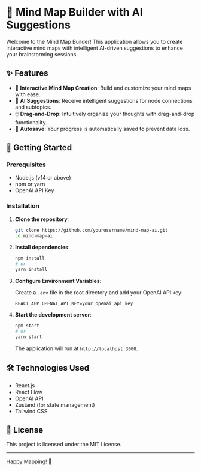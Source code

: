 # 🧠 Mind Map Builder with AI Suggestions

Welcome to the Mind Map Builder! This application allows you to create interactive mind maps with intelligent AI-driven suggestions to enhance your brainstorming sessions.

## ✨ Features

- 🎨 **Interactive Mind Map Creation**: Build and customize your mind maps with ease.
- 🧠 **AI Suggestions**: Receive intelligent suggestions for node connections and subtopics.
- 🖱️ **Drag-and-Drop**: Intuitively organize your thoughts with drag-and-drop functionality.
- 💾 **Autosave**: Your progress is automatically saved to prevent data loss.

## 🚀 Getting Started

### Prerequisites

- Node.js (v14 or above)
- npm or yarn
- OpenAI API Key

### Installation

1. **Clone the repository**:

   ```bash
   git clone https://github.com/yourusername/mind-map-ai.git
   cd mind-map-ai
   ```

2. **Install dependencies**:

   ```bash
   npm install
   # or
   yarn install
   ```

3. **Configure Environment Variables**:

   Create a `.env` file in the root directory and add your OpenAI API key:

   ```env
   REACT_APP_OPENAI_API_KEY=your_openai_api_key
   ```

4. **Start the development server**:

   ```bash
   npm start
   # or
   yarn start
   ```

   The application will run at `http://localhost:3000`.

## 🛠️ Technologies Used

- React.js
- React Flow
- OpenAI API
- Zustand (for state management)
- Tailwind CSS

## 📄 License

This project is licensed under the MIT License.

---

Happy Mapping! 🌟
